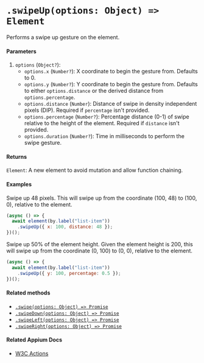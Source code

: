 # `.swipeUp(options: Object) => Element`

Performs a swipe up gesture on the element.

#### Parameters

1. `options` (`Object?`):
    - `options.x` (`Number?`): X coordinate to begin the gesture from. Defaults to 0.
    - `options.y` (`Number?`): Y coordinate to begin the gesture from. Defaults to either `options.distance` or the derived distance from `options.percentage`.
    - `options.distance` (`Number`): Distance of swipe in density independent pixels (DIP). Required if `percentage` isn't provided.
    - `options.percentage` (`Number?`): Percentage distance (0-1) of swipe relative to the height of the element. Required if `distance` isn't provided. 
    - `options.duration` (`Number?`): Time in milliseconds to perform the swipe gesture.

#### Returns

`Element`: A new element to avoid mutation and allow function chaining.

#### Examples

Swipe up 48 pixels. This will swipe up from the coordinate (100, 48) to (100, 0), relative to the element.

```javascript
(async () => {
  await element(by.label("list-item"))
    .swipeUp({ x: 100, distance: 48 });
})();
```

Swipe up 50% of the element height. Given the element height is 200, this will swipe up from the coordinate (0, 100) to (0, 0), relative to the element.

```javascript
(async () => {
  await element(by.label("list-item"))
    .swipeUp({ y: 100, percentage: 0.5 });
})();
```

#### Related methods

- [`.swipe(options: Object) => Promise`](./swipe.md)
- [`.swipeDown(options: Object) => Promise`](./swipeDown.md)
- [`.swipeLeft(options: Object) => Promise`](./swipeLeft.md)
- [`.swipeRight(options: Object) => Promise`](./swipeRight.md)

#### Related Appium Docs

- [W3C Actions](http://appium.io/docs/en/commands/interactions/actions/)